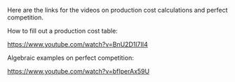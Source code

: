 Here are the links for the videos on production cost calculations and perfect competition.

How to fill out a production cost table:

https://www.youtube.com/watch?v=BnU2D1l7II4

Algebraic examples on perfect competition:

https://www.youtube.com/watch?v=bfIperAx59U
